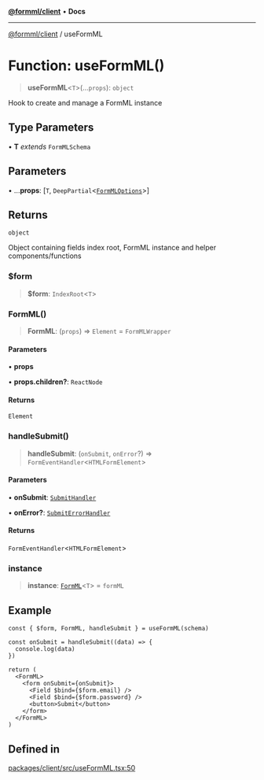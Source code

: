 [**@formml/client**](../README.md) • **Docs**

---

[@formml/client](../globals.md) / useFormML

# Function: useFormML()

> **useFormML**\<`T`\>(...`props`): `object`

Hook to create and manage a FormML instance

## Type Parameters

• **T** _extends_ `FormMLSchema`

## Parameters

• ...**props**: [`T`, `DeepPartial`\<[`FormMLOptions`](../type-aliases/FormMLOptions.md)\>]

## Returns

`object`

Object containing fields index root, FormML instance and helper components/functions

### $form

> **$form**: `IndexRoot`\<`T`\>

### FormML()

> **FormML**: (`props`) => `Element` = `FormMLWrapper`

#### Parameters

• **props**

• **props.children?**: `ReactNode`

#### Returns

`Element`

### handleSubmit()

> **handleSubmit**: (`onSubmit`, `onError`?) => `FormEventHandler`\<`HTMLFormElement`\>

#### Parameters

• **onSubmit**: [`SubmitHandler`](../type-aliases/SubmitHandler.md)

• **onError?**: [`SubmitErrorHandler`](../type-aliases/SubmitErrorHandler.md)

#### Returns

`FormEventHandler`\<`HTMLFormElement`\>

### instance

> **instance**: [`FormML`](../classes/FormML.md)\<`T`\> = `formML`

## Example

```tsx
const { $form, FormML, handleSubmit } = useFormML(schema)

const onSubmit = handleSubmit((data) => {
  console.log(data)
})

return (
  <FormML>
    <form onSubmit={onSubmit}>
      <Field $bind={$form.email} />
      <Field $bind={$form.password} />
      <button>Submit</button>
    </form>
  </FormML>
)
```

## Defined in

[packages/client/src/useFormML.tsx:50](https://github.com/formml/formml/blob/6aacaa756f672e3d18c3bdf35091d08edefd594c/packages/client/src/useFormML.tsx#L50)
